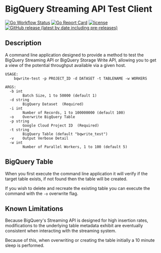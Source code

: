 # BigQuery Streaming API Test Client
[![Go Workflow Status](https://github.com/winterlabs-dev/bqwrite-test/workflows/Go/badge.svg)](https://github.com/winterlabs-dev/bqwrite-test/actions/workflows/go.yml)&nbsp;[![Go Report Card](https://goreportcard.com/badge/github.com/winterlabs-dev/bqwrite-test)](https://goreportcard.com/report/github.com/winterlabs-dev/bqwrite-test)&nbsp;[![license](https://img.shields.io/github/license/winterlabs-dev/bqwrite-test.svg)](https://github.com/winterlabs-dev/bqwrite-test/blob/master/LICENSE.txt)&nbsp;[![GitHub release (latest by date including pre-releases)](https://img.shields.io/github/v/release/winterlabs-dev/bqwrite-test?include_prereleases)](https://github.com/winterlabs-dev/bqwrite-test/releases)


## Description
A command line application designed to provide a method to test the BigQuery Streaming API or BigQuery Storage Write API, allowing you to get a view of the potential throughput available via a given host.

```
USAGE:
    bqwrite-test -p PROJECT_ID -d DATASET -t TABLENAME -w WORKERS

ARGS:
  -b int
    	Batch Size, 1 to 50000 (default 1)
  -d string
    	BigQuery Dataset  (Required)
  -i int
    	Number of Records, 1 to 100000000 (default 100)
  -o	Overwrite BigQuery Table
  -p string
    	Google Cloud Project ID  (Required)
  -t string
    	BigQuery Table (default "bqwrite_test")
  -v	Output Verbose Detail
  -w int
    	Number of Parallel Workers, 1 to 100 (default 5)
```

## BigQuery Table
When you first execute the command line application it will verify if the target table exists, if not found then the table will be created.

If you wish to delete and recreate the existing table you can execute the command with the `-o` overwrite flag.

## Known Limitations
Because BigQuery's Streaming API is designed for high insertion rates, modifications to the underlying table metadata exhibit are eventually consistent when interacting with the streaming system.  

Because of this, when overwriting or creating the table initially a 10 minute sleep is performed.
